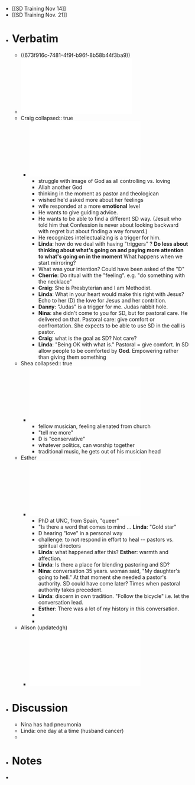 - [[SD Training Nov 14]]
- [[SD Training Nov. 21]]
- # Verbatim
	- ((673f916c-7481-4f9f-b96f-8b58b44f3ba9))
	- ![Epiphany_Cycle_-_Oct_27_2022_-_7-31_PM_1733345955829_0-rotated.pdf](../assets/Epiphany_Cycle_-_Oct_27_2022_-_7-31_PM_1733345955829_0-rotated_1733346438245_0.pdf)
	- Craig
	  collapsed:: true
		- ![Verbatim 1 - Craig Sefa.pdf](../assets/Verbatim_1_-_Craig_Sefa_1733345866184_0.pdf)
			- struggle with image of God as all controlling vs. loving
			- Allah another God
			- thinking in the moment as pastor and theologican
			- wished he'd asked more about her feelings
			- wife responded at a more **emotional** level
			- He wants to give guiding advice.
			- He wants to be able to find a different SD way. (Jesuit who told him that Confession is never about looking backward with regret but about finding a way forward.)
			- He recognizes intellectualizing is a trigger for him.
			- **Linda**: how do we deal with having "triggers" ? **Do less about thinking about what's going on and paying more attention to what's going on in the moment** What happens when we start mirroring?
			- What was your intention?  Could have been asked of the "D"
			- **Cherrie**: Do ritual with the "feeling". e.g. "do something with the necklace"
			- **Craig**: She is Presbyterian and I am Methodist.
			- **Linda**: What in your heart would make this right with Jesus? Echo to her (D)  the love for Jesus and her contrition.
			- **Danny**: "Judas" is a trigger for me. Judas rabbit hole.
			- **Nina**: she didn't come to you for SD, but for pastoral care. He delivered on that. Pastoral care: give comfort or confrontation. She expects to be able to use SD in the call is pastor.
			- **Craig**: what is the goal as SD? Not care?
			- **Linda**: "Being OK with what is." Pastoral = give comfort. In SD allow people to be comforted by **God**. Empowering rather than giving them something
	- Shea
	  collapsed:: true
		- ![Verbatim_Shea_Watts.pdf](../assets/Verbatim_Shea_Watts_1733345912707_0.pdf)
			- fellow musician, feeling alienated from church
			- "tell me more"
			- D is "conservative"
			- whatever politics, can worship together
			- traditional music, he gets out of his musician head
	- Esther
		- ![Hethcox verbatim.pdf](../assets/Hethcox_verbatim_1733345928943_0.pdf)
			- PhD at UNC, from Spain, "queer"
			- "Is there a word that comes to mind ... **Linda**: "Gold star"
			- D hearing "love" in a personal way
			- challenge: to not respond in effort to heal -- pastors vs. spiritual directors
			- **Linda**: what happened after this? **Esther**: warmth and affection.
			- **Linda**: Is there a place for blending pastoring and SD?
			- **Nina**: conversation 35 years. woman said, "My daughter's going to hell." At that moment she needed a pastor's authority. SD could have come later? Times when pastoral authority takes precedent.
			- **Linda**: discern in own tradition. "Follow the bicycle" i.e. let the conversation lead.
			- **Esther**: There was a lot of my history in this conversation.
			-
			-
	- Alison (updatedgh)
		- ![alison-verbatim template updated.pdf](../assets/alison-verbatim_template_updated_1733345944127_0.pdf)
- # Discussion
	- Nina has had pneumonia
	- Linda: one day at a time (husband cancer)
	-
- # Notes
-